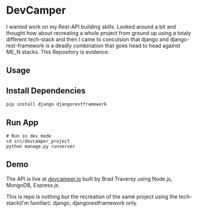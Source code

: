# DevCamper

I wanted work on my Rest-API building skills. Looked around a bit and thought how about recreating a whole project from ground up using a totaly different tech-stack and then I came to conculsion that django and django-rest-framework is a deadly combination that goes head to head against ME_N stacks. This Repository is evidence.

## Usage

## Install Dependencies

```
pip install django djangorestframework
```

## Run App

```
# Run in dev mode
cd src/devcamper_project
python manage.py runserver
```

## Demo

The API is live at [devcamper.io](https://devcamper.io) built by Brad Traversy using Node.js, MongoDB, Express.js.

This is repo is nothing but the recreation of the same project using the tech-stack(I'm familiar): django, djangorestframework only.
